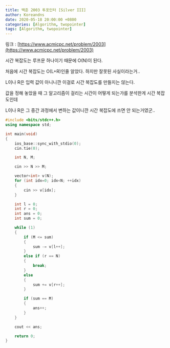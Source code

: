 ```yaml
---
title: 백준 2003 투포인터 [Silver III]
author: Koreandns
date: 2020-05-18 20:00:00 +0800
categories: [Algorithm, twopointer]
tags: [Algorithm, twopointer]
---
```




링크 : [https://www.acmicpc.net/problem/2003](https://www.acmicpc.net/problem/2003)



시간 복잡도는 루프문 하나이기 때문에 O(N)이 된다.



처음에 시간 복잡도는 O(L+R)인줄 알았다.  하지만 잘못된 사실이라는거..

L이나 R은 입력 값이 아니니깐 이걸로 시간 복잡도를 만들지는 않는다.

값을 정해 놓았을 때 그 알고리즘이 걸리는 시간이 어떻게 되는가를 분석한게 시간 복잡도인데

L이나 R은 그 중간 과정에서 변하는 값이니깐 시간 복잡도에 쓰면 안 되는거였군..



```c++
#include <bits/stdc++.h>
using namespace std;

int main(void)
{
	ios_base::sync_with_stdio(0);
	cin.tie(0);

    int N, M;

    cin >> N >> M;

    vector<int> v(N);
    for (int idx=0; idx<N; ++idx)
    {
        cin >> v[idx];
    }

    int l = 0;
    int r = 0;
    int ans = 0;
    int sum = 0;

    while (1)
    {
        if (M <= sum)
        {
            sum -= v[l++];
        }
        else if (r == N)
        {
            break;
        }
        else
        {
            sum += v[r++];
        }

        if (sum == M)
        {
            ans++;
        }
    }

    cout << ans;

	return 0;
}

```

